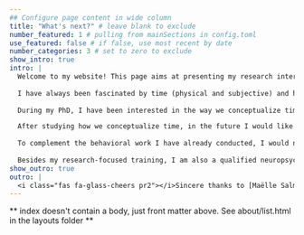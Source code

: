 ```yaml
---
## Configure page content in wide column
title: "What's next?" # leave blank to exclude
number_featured: 1 # pulling from mainSections in config.toml
use_featured: false # if false, use most recent by date
number_categories: 3 # set to zero to exclude
show_intro: true
intro: |
  Welcome to my website! This page aims at presenting my research interests (past and future) in more details. 
  
  I have always been fascinated by time (physical and subjective) and how we can perceive and conceptualize something so elusive, and yet essential to successful interaction with the environment.
  
  During my PhD, I have been interested in the way we conceptualize time, that is how we represent and process temporal abstract concepts (i.e., past and future) through an embodied perspective of language. Based on theoretical proposals such as neural reuse and correlational learning (Hebbian and anti-hebbian learning), the underlying question we tackled was how we process past- and future-related concepts with respect to the mental timeline (i.e., past to the left space and future to the right space). I have carried out seven behavioral studies (both in lab and online, due to the global pandemic) with adults and children, recording both reaction times and eyetracking data. Overall, results of my PhD suggests that movement plays a key role for the grounding (and the processing) of past- and future-related concepts. 

  After studying how we conceptualize time, in the future I would like to study how we perceive time. I am convinced that we gradually learn to estimate time through sensorimotor interactions, using and combining internal and external cues. For instance, I would like to investigate the role of multisensory integration in timing, as described for instance by Bayesian cue-combination models. 
  
  To complement the behavioral work I have already conducted, I would now like to develop further my technical and neuroscientific skills (e.g., TMS, virtual reality).
  
  Besides my research-focused training, I am also a qualified neuropsychologist. Accordingly, I would like to investigate time cognition both in typically and atypically developing individuals (especially in Parkinson's disease, schizophrenia, and ADHD).
show_outro: true
outro: |
  <i class="fas fa-glass-cheers pr2"></i>Sincere thanks to [Maëlle Salmon](https://masalmon.eu/) for her help naming this Hugo theme!
---
```


** index doesn't contain a body, just front matter above.
See about/list.html in the layouts folder **
